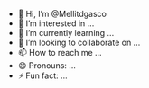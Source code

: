 - 👋 Hi, I’m @Mellitdgasco
- 👀 I’m interested in ...
- 🌱 I’m currently learning ...
- 💞️ I’m looking to collaborate on ...
- 📫 How to reach me ...
- 😄 Pronouns: ...
- ⚡ Fun fact: ...

<!---
Mellitdgasco/Mellitdgasco is a ✨ special ✨ repository because its `README.md` (this file) appears on your GitHub profile.
You can click the Preview link to take a look at your changes.
--->

